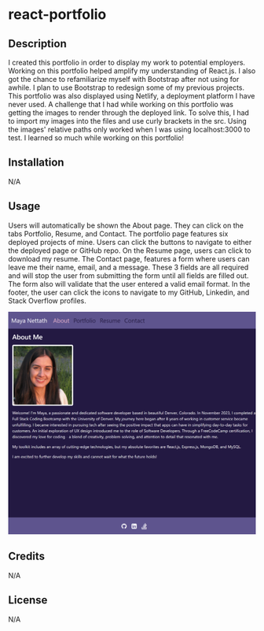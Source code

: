 # react-portfolio

## Description

I created this portfolio in order to display my work to potential employers. Working on this portfolio helped amplify my understanding of React.js. I also got the chance to refamiliarize myself with Bootstrap after not using for awhile. I plan to use Bootstrap to redesign some of my previous projects. This portfolio was also displayed using Netlify, a deployment platform I have never used. A challenge that I had while working on this portfolio was getting the images to render through the deployed link. To solve this, I had to import my images into the files and use curly brackets in the src. Using the images' relative paths only worked when I was using localhost:3000 to test. I learned so much while working on this portfolio! 

## Installation

N/A

## Usage

Users will automatically be shown the About page. They can click on the tabs Portfolio, Resume, and Contact. The portfolio page features six deployed projects of mine. Users can click the buttons to navigate to either the deployed page or GitHub repo. On the Resume page, users can click to download my resume. The Contact page, features a form where users can leave me their name, email, and a message. These 3 fields are all required and will stop the user from submitting the form until all fields are filled out. The form also will validate that the user entered a valid email format. In the footer, the user can click the icons to navigate to my GitHub, Linkedin, and Stack Overflow profiles. 

![Screenshot of Portfolio Homepage](./src/assets/images/PortfolioScreenshot.png)

## Credits

N/A

## License

N/A

